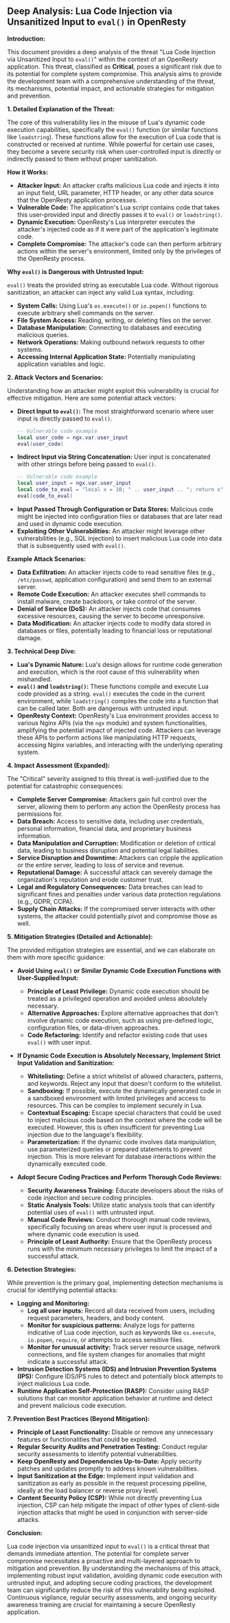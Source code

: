 ## Deep Analysis: Lua Code Injection via Unsanitized Input to `eval()` in OpenResty

**Introduction:**

This document provides a deep analysis of the threat "Lua Code Injection via Unsanitized Input to `eval()`" within the context of an OpenResty application. This threat, classified as **Critical**, poses a significant risk due to its potential for complete system compromise. This analysis aims to provide the development team with a comprehensive understanding of the threat, its mechanisms, potential impact, and actionable strategies for mitigation and prevention.

**1. Detailed Explanation of the Threat:**

The core of this vulnerability lies in the misuse of Lua's dynamic code execution capabilities, specifically the `eval()` function (or similar functions like `loadstring`). These functions allow for the execution of Lua code that is constructed or received at runtime. While powerful for certain use cases, they become a severe security risk when user-controlled input is directly or indirectly passed to them without proper sanitization.

**How it Works:**

* **Attacker Input:** An attacker crafts malicious Lua code and injects it into an input field, URL parameter, HTTP header, or any other data source that the OpenResty application processes.
* **Vulnerable Code:** The application's Lua script contains code that takes this user-provided input and directly passes it to `eval()` or `loadstring()`.
* **Dynamic Execution:** OpenResty's Lua interpreter executes the attacker's injected code as if it were part of the application's legitimate code.
* **Complete Compromise:** The attacker's code can then perform arbitrary actions within the server's environment, limited only by the privileges of the OpenResty process.

**Why `eval()` is Dangerous with Untrusted Input:**

`eval()` treats the provided string as executable Lua code. Without rigorous sanitization, an attacker can inject any valid Lua syntax, including:

* **System Calls:** Using Lua's `os.execute()` or `io.popen()` functions to execute arbitrary shell commands on the server.
* **File System Access:** Reading, writing, or deleting files on the server.
* **Database Manipulation:** Connecting to databases and executing malicious queries.
* **Network Operations:** Making outbound network requests to other systems.
* **Accessing Internal Application State:**  Potentially manipulating application variables and logic.

**2. Attack Vectors and Scenarios:**

Understanding how an attacker might exploit this vulnerability is crucial for effective mitigation. Here are some potential attack vectors:

* **Direct Input to `eval()`:** The most straightforward scenario where user input is directly passed to `eval()`.
    ```lua
    -- Vulnerable code example
    local user_code = ngx.var.user_input
    eval(user_code)
    ```
* **Indirect Input via String Concatenation:**  User input is concatenated with other strings before being passed to `eval()`.
    ```lua
    -- Vulnerable code example
    local user_input = ngx.var.user_input
    local code_to_eval = "local x = 10; " .. user_input .. "; return x"
    eval(code_to_eval)
    ```
* **Input Passed Through Configuration or Data Stores:**  Malicious code might be injected into configuration files or databases that are later read and used in dynamic code execution.
* **Exploiting Other Vulnerabilities:** An attacker might leverage other vulnerabilities (e.g., SQL injection) to insert malicious Lua code into data that is subsequently used with `eval()`.

**Example Attack Scenarios:**

* **Data Exfiltration:** An attacker injects code to read sensitive files (e.g., `/etc/passwd`, application configuration) and send them to an external server.
* **Remote Code Execution:** An attacker executes shell commands to install malware, create backdoors, or take control of the server.
* **Denial of Service (DoS):** An attacker injects code that consumes excessive resources, causing the server to become unresponsive.
* **Data Modification:** An attacker injects code to modify data stored in databases or files, potentially leading to financial loss or reputational damage.

**3. Technical Deep Dive:**

* **Lua's Dynamic Nature:** Lua's design allows for runtime code generation and execution, which is the root cause of this vulnerability when mishandled.
* **`eval()` and `loadstring()`:** These functions compile and execute Lua code provided as a string. `eval()` executes the code in the current environment, while `loadstring()` compiles the code into a function that can be called later. Both are dangerous with untrusted input.
* **OpenResty Context:** OpenResty's Lua environment provides access to various Nginx APIs (via the `ngx` module) and system functionalities, amplifying the potential impact of injected code. Attackers can leverage these APIs to perform actions like manipulating HTTP requests, accessing Nginx variables, and interacting with the underlying operating system.

**4. Impact Assessment (Expanded):**

The "Critical" severity assigned to this threat is well-justified due to the potential for catastrophic consequences:

* **Complete Server Compromise:**  Attackers gain full control over the server, allowing them to perform any action the OpenResty process has permissions for.
* **Data Breach:** Access to sensitive data, including user credentials, personal information, financial data, and proprietary business information.
* **Data Manipulation and Corruption:**  Modification or deletion of critical data, leading to business disruption and potential legal liabilities.
* **Service Disruption and Downtime:**  Attackers can cripple the application or the entire server, leading to loss of service and revenue.
* **Reputational Damage:**  A successful attack can severely damage the organization's reputation and erode customer trust.
* **Legal and Regulatory Consequences:**  Data breaches can lead to significant fines and penalties under various data protection regulations (e.g., GDPR, CCPA).
* **Supply Chain Attacks:** If the compromised server interacts with other systems, the attacker could potentially pivot and compromise those as well.

**5. Mitigation Strategies (Detailed and Actionable):**

The provided mitigation strategies are essential, and we can elaborate on them with more specific guidance:

* **Avoid Using `eval()` or Similar Dynamic Code Execution Functions with User-Supplied Input:**
    * **Principle of Least Privilege:**  Dynamic code execution should be treated as a privileged operation and avoided unless absolutely necessary.
    * **Alternative Approaches:**  Explore alternative approaches that don't involve dynamic code execution, such as using pre-defined logic, configuration files, or data-driven approaches.
    * **Code Refactoring:**  Identify and refactor existing code that uses `eval()` with user input.

* **If Dynamic Code Execution is Absolutely Necessary, Implement Strict Input Validation and Sanitization:**
    * **Whitelisting:**  Define a strict whitelist of allowed characters, patterns, and keywords. Reject any input that doesn't conform to the whitelist.
    * **Sandboxing:** If possible, execute the dynamically generated code in a sandboxed environment with limited privileges and access to resources. This can be complex to implement securely in Lua.
    * **Contextual Escaping:** Escape special characters that could be used to inject malicious code based on the context where the code will be executed. However, this is often insufficient for preventing Lua injection due to the language's flexibility.
    * **Parameterization:** If the dynamic code involves data manipulation, use parameterized queries or prepared statements to prevent injection. This is more relevant for database interactions within the dynamically executed code.

* **Adopt Secure Coding Practices and Perform Thorough Code Reviews:**
    * **Security Awareness Training:** Educate developers about the risks of code injection and secure coding principles.
    * **Static Analysis Tools:** Utilize static analysis tools that can identify potential uses of `eval()` with untrusted input.
    * **Manual Code Reviews:** Conduct thorough manual code reviews, specifically focusing on areas where user input is processed and where dynamic code execution is used.
    * **Principle of Least Authority:** Ensure that the OpenResty process runs with the minimum necessary privileges to limit the impact of a successful attack.

**6. Detection Strategies:**

While prevention is the primary goal, implementing detection mechanisms is crucial for identifying potential attacks:

* **Logging and Monitoring:**
    * **Log all user inputs:**  Record all data received from users, including request parameters, headers, and body content.
    * **Monitor for suspicious patterns:**  Analyze logs for patterns indicative of Lua code injection, such as keywords like `os.execute`, `io.popen`, `require`, or attempts to access sensitive files.
    * **Monitor for unusual activity:**  Track server resource usage, network connections, and file system changes for anomalies that might indicate a successful attack.
* **Intrusion Detection Systems (IDS) and Intrusion Prevention Systems (IPS):** Configure IDS/IPS rules to detect and potentially block attempts to inject malicious Lua code.
* **Runtime Application Self-Protection (RASP):**  Consider using RASP solutions that can monitor application behavior at runtime and detect and prevent malicious code execution.

**7. Prevention Best Practices (Beyond Mitigation):**

* **Principle of Least Functionality:**  Disable or remove any unnecessary features or functionalities that could be exploited.
* **Regular Security Audits and Penetration Testing:**  Conduct regular security assessments to identify potential vulnerabilities.
* **Keep OpenResty and Dependencies Up-to-Date:**  Apply security patches and updates promptly to address known vulnerabilities.
* **Input Sanitization at the Edge:**  Implement input validation and sanitization as early as possible in the request processing pipeline, ideally at the load balancer or reverse proxy level.
* **Content Security Policy (CSP):** While not directly preventing Lua injection, CSP can help mitigate the impact of other types of client-side injection attacks that might be used in conjunction with server-side attacks.

**Conclusion:**

Lua code injection via unsanitized input to `eval()` is a critical threat that demands immediate attention. The potential for complete server compromise necessitates a proactive and multi-layered approach to mitigation and prevention. By understanding the mechanisms of this attack, implementing robust input validation, avoiding dynamic code execution with untrusted input, and adopting secure coding practices, the development team can significantly reduce the risk of this vulnerability being exploited. Continuous vigilance, regular security assessments, and ongoing security awareness training are crucial for maintaining a secure OpenResty application.
